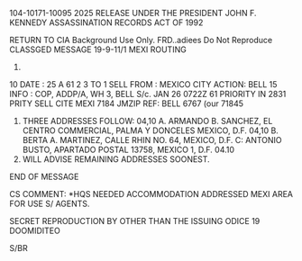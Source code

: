104-10171-10095 2025 RELEASE UNDER THE PRESIDENT JOHN F. KENNEDY ASSASSINATION RECORDS ACT OF 1992

RETURN TO CIA
Background Use Only. FRD..adiees
Do Not Reproduce
CLASSGED MESSAGE
19-9-11/1
MEXI
ROUTING

1.
10
DATE :
25 A 61
2
3
TO
1 SELL
FROM :
MEXICO CITY
ACTION:
BELL 15
INFO :
COP, ADDP/A, WH 3, BELL S/c.
JAN 26 0722Z 61
PRIORITY
IN 2831
PRITY SELL CITE MEXI 7184
JMZIP
REF: BELL 6767 (our 71845
1. THREE ADDRESSES FOLLOW:
04,10
A. ARMANDO B. SANCHEZ, EL CENTRO COMMERCIAL, PALMA Y DONCELES
MEXICO, D.F.
04,10
B. BERTA A. MARTINEZ, CALLE RHIN NO. 64, MEXICO, D.F.
C: ANTONIO BUSTO, APARTADO POSTAL 13758, MEXICO 1, D.F.
04.10
2. WILL ADVISE REMAINING ADDRESSES SOONEST.

END OF MESSAGE

CS COMMENT: *HQS NEEDED ACCOMMODATION ADDRESSED MEXI AREA FOR USE
S/ AGENTS.

SECRET
REPRODUCTION BY OTHER THAN THE ISSUING ODICE 19 DOOMIDITEO

S/BR
